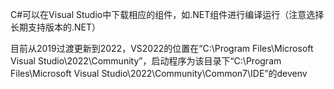 C#可以在Visual Studio中下载相应的组件，如.NET组件进行编译运行（注意选择长期支持版本的.NET）

目前从2019过渡更新到2022，VS2022的位置在“C:\Program Files\Microsoft Visual Studio\2022\Community”，启动程序为该目录下“C:\Program Files\Microsoft Visual Studio\2022\Community\Common7\IDE”的devenv